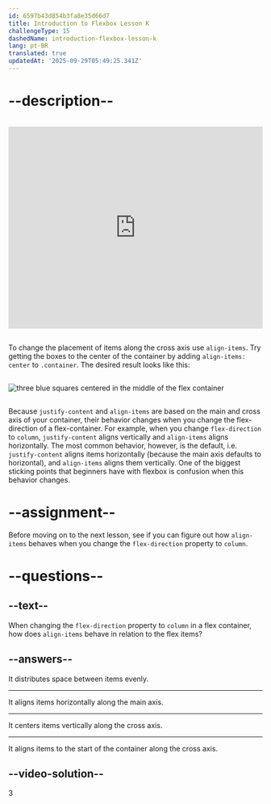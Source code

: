 ```yaml
---
id: 6597b43d854b3fa8e35d66d7
title: Introduction to Flexbox Lesson K
challengeType: 15
dashedName: introduction-flexbox-lesson-k
lang: pt-BR
translated: true
updatedAt: '2025-09-29T05:49:25.341Z'
---
```

# --description--

<iframe allowfullscreen="true" allowpaymentrequest="true"
style="margin: 15px 0"
allowtransparency="true" class="cp_embed_iframe " frameborder="0" height="400" width="100%" name="cp_embed_1" scrolling="no" src="https://codepen.io/TheOdinProjectExamples/embed/MWoyBzR?height=400&amp;default-tab=html%2Cresult&amp;slug-hash=MWoyBzR&amp;editable=true&amp;user=TheOdinProjectExamples&amp;name=cp_embed_1" style="width: 100%; overflow:hidden; display:block;" title="CodePen Embed" loading="lazy" id="cp_embed_MWoyBzR"></iframe>

To change the placement of items along the cross axis use `align-items`. Try getting the boxes to the center of the container by adding `align-items: center` to `.container`. The desired result looks like this:

<img src="https://cdn.freecodecamp.org/curriculum/odin-project/flex-box/flexbox-06.png" alt="three blue squares centered in the middle of the flex container" style="margin: 15px 0">

Because `justify-content` and `align-items` are based on the main and cross axis of your container, their behavior changes when you change the flex-direction of a flex-container. For example, when you change `flex-direction` to `column`, `justify-content` aligns vertically and `align-items` aligns horizontally. The most common behavior, however, is the default, i.e. `justify-content` aligns items horizontally (because the main axis defaults to horizontal), and `align-items` aligns them vertically. One of the biggest sticking points that beginners have with flexbox is confusion when this behavior changes.

# --assignment--

Before moving on to the next lesson, see if you can figure out how `align-items` behaves when you change the `flex-direction` property to `column`.

# --questions--

## --text--

When changing the `flex-direction` property to `column` in a flex container, how does `align-items` behave in relation to the flex items?

## --answers--

It distributes space between items evenly.

---

It aligns items horizontally along the main axis.

---

It centers items vertically along the cross axis.

---

It aligns items to the start of the container along the cross axis.

## --video-solution--

3
